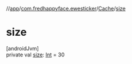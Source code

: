 //[app](../../../index.md)/[com.fredhappyface.ewesticker](../index.md)/[Cache](index.md)/[size](size.md)

# size

[androidJvm]\
private val [size](size.md): [Int](https://kotlinlang.org/api/latest/jvm/stdlib/kotlin/-int/index.html) = 30

